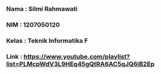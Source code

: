 ### Nama : Silmi Rahmawati
### NIM : 1207050120
### Kelas : Teknik Informatika F

### Link : https://www.youtube.com/playlist?list=PLMcpWdV3L9HEq45gQtRA6AC5qJQ6iB2Ep
